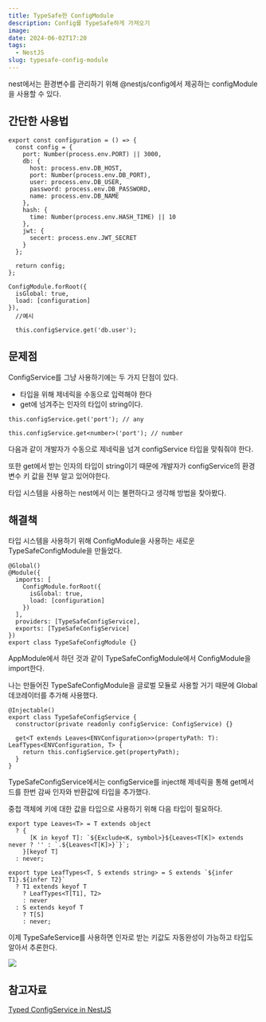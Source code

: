 ```yaml
---
title: TypeSafe한 ConfigModule
description: Config를 TypeSafe하게 가져오기
image:
date: 2024-06-02T17:20
tags:
  - NestJS
slug: typesafe-config-module
---
```


nest에서는 환경변수를 관리하기 위해 @nestjs/config에서 제공하는 configModule을 사용할 수 있다.

## 간단한 사용법

```tsx
export const configuration = () => {
  const config = {
    port: Number(process.env.PORT) || 3000,
    db: {
      host: process.env.DB_HOST,
      port: Number(process.env.DB_PORT),
      user: process.env.DB_USER,
      password: process.env.DB_PASSWORD,
      name: process.env.DB_NAME
    },
    hash: {
      time: Number(process.env.HASH_TIME) || 10
    },
    jwt: {
      secert: process.env.JWT_SECRET
    }
  };

  return config;
};

ConfigModule.forRoot({
  isGlobal: true,
  load: [configuration]
}),
  //예시

  this.configService.get('db.user');
```

## 문제점

ConfigService를 그냥 사용하기에는 두 가지 단점이 있다.

- 타입을 위해 제네릭을 수동으로 입력해야 한다
- get에 넘겨주는 인자의 타입이 string이다.

```tsx
this.configService.get('port'); // any

this.configService.get<number>('port'); // number
```

다음과 같이 개발자가 수동으로 제네릭을 넘겨 configService 타입을 맞춰줘야 한다.

또한 get에서 받는 인자의 타입이 string이기 때문에 개발자가 configService의 환경변수 키 값을 전부 알고 있어야한다.

타입 시스템을 사용하는 nest에서 이는 불편하다고 생각해 방법을 찾아봤다.

## 해결책

타입 시스템을 사용하기 위해 ConfigModule을 사용하는 새로운 TypeSafeConfigModule을 만들었다.

```tsx
@Global()
@Module({
  imports: [
    ConfigModule.forRoot({
      isGlobal: true,
      load: [configuration]
    })
  ],
  providers: [TypeSafeConfigService],
  exports: [TypeSafeConfigService]
})
export class TypeSafeConfigModule {}
```

AppModule에서 하던 것과 같이 TypeSafeConfigModule에서 ConfigModule을 import한다.

나는 만들어진 TypeSafeConfigModule을 글로벌 모듈로 사용할 거기 때문에 Global 데코레이터를 추가해 사용했다.

```tsx
@Injectable()
export class TypeSafeConfigService {
  constructor(private readonly configService: ConfigService) {}

  get<T extends Leaves<ENVConfiguration>>(propertyPath: T): LeafTypes<ENVConfiguration, T> {
    return this.configService.get(propertyPath);
  }
}
```

TypeSafeConfigService에서는 configService를 inject해 제네릭을 통해 get메서드를 한번 감싸 인자와 반환값에 타입을 추가했다.

중첩 객체에 키에 대한 값을 타입으로 사용하기 위해 다음 타입이 필요하다.

```tsx
export type Leaves<T> = T extends object
  ? {
      [K in keyof T]: `${Exclude<K, symbol>}${Leaves<T[K]> extends never ? '' : `.${Leaves<T[K]>}`}`;
    }[keyof T]
  : never;

export type LeafTypes<T, S extends string> = S extends `${infer T1}.${infer T2}`
  ? T1 extends keyof T
    ? LeafTypes<T[T1], T2>
    : never
  : S extends keyof T
    ? T[S]
    : never;
```

이제 TypeSafeService를 사용하면 인자로 받는 키값도 자동완성이 가능하고 타입도 알아서 추론한다.

![](https://i.imgur.com/bUPGVN9.gif)

## 참고자료

[Typed ConfigService in NestJS](https://dev.to/hantaihe/typed-configservice-in-nestjs-1nml)
